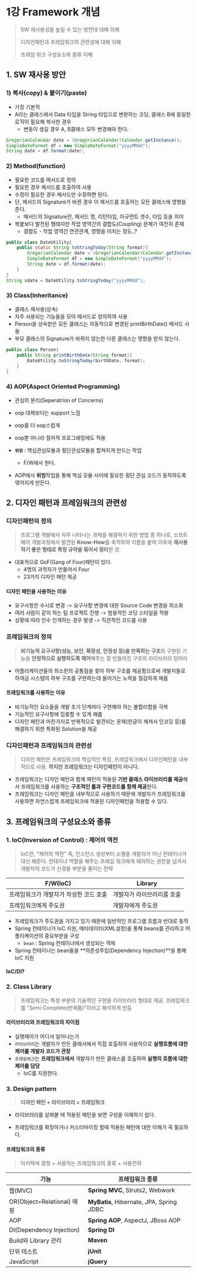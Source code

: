# 1강 Framework 개념

> SW 재사용성을 높일 수 있는 방안데 대해 이해
>
> 디자인패턴과 프레임워크의 관련성에 대해 이해
>
> 프레임 워크 구성요소와 종류 이해



## 1. SW 재사용 방안

### 1) 복사(copy) & 붙이기(paste)

- 가장 기본적
- A라는 클레스에서 Data 타입을 String 타입으로 변환하는 코딩, 클래스 B에 동일한 로직이 필요해 복사한 경우
  - 변동이 생길 경우 A, B클래스 모두 변경해야 한다.

```java
GregorianCalendar date = (GregorianCalendar)Calendar.getInstance();
SimpleDateFormat df = new SimpleDateFormat("yyyyMMdd");
String date = df.format(date);
```



### 2) Method(function)

- 필요한 코드를 메서드로 정의
- 필요한 경우 메서드를 호출하여 사용
- 수정이 필요한 경우 메서드만 수정하면 된다.
- 단, 메서드의 Signature가 바뀐 경우 이 메서드를 호출하는 모든 클래스에 영향을 준다.
  - 메서드의 Signature란, 메서드 명, 리턴타입, 아규먼트 갯수, 타입 등을 의미
- 복붙보다 발전된 형태지만 작업 영역간의 결합도(Coupling) 문제가 여전히 존재
  - 결합도 - 작업 영역간 연관관계, 영향을 미치는 정도..?

```java
public class DateUtility{
    public static String toStringToday(String format){
        GregorianCalendar date = (GregorianCalendar)Calendar.getInstance();
		SimpleDateFormat df = new SimpleDateFormat("yyyyMMdd");
		String date = df.format(date);
    }
}
String sdate = DateUtility.toStringToday("yyyyMMdd");
```



### 3) Class(Inheritance)

- 클래스 재사용(상속)
- 자주 사용되는 기능들을 모아 메서드로 정의하여 사용
- Person을 상속받은 모든 클래스는 자동적으로 변경된 printBirthDate() 메서드 사용
- 부모 클래스의 Signature가 바뀌지 않는한 다른 클래스는 영향을 받지 않는다.

```java
public class Person{
	public String printBirthDate(String format){
		DateUtility.toStringToday(birthDate, format);
	}
}
```



### 4) AOP(Aspect Oriented Programming)

- 관심의 분리(Seperatrion of Concerns)

-  oop 대체보다는 support 느낌
  - oop를 더 oop스럽게
- oop뿐 아니라 절차적 프로그래밍에도 적용
- **`위빙`** : 핵심관심모듈과 횡단관심모듈을 합쳐지게 만드는 작업
  - F/W에서 한다.

- AOP에서 **위빙**작업을 통해 핵심 모듈 사이에 필요한 횡단 관심 코드가 동작하도록 엮어지게 만든다.





## 2. 디자인 패턴과 프레임워크의 관련성

### 디자인패턴의 정의

> 프로그램 개발에서 자주 나타나는 과제를 해결하기 위한 방법 중 하나로, 소프트웨어 개발과정에서 발견된 **Know-How**를 축적하여 이름을 붙여 이후에 **재사용하기 좋은 형태로 특정 규약을 묶어서 정리**한 것.

- 대표적으로 GoF(Gang of Four)패턴이 있다.
  - 4명의 과학자가 만들어서 Four
  - 23가지 디자인 패턴 제공



#### 디자인 패턴을 사용하는 이유

- 요구사항은 수시로 변경 -> 요구사항 변경에 대한 Source Code 변경을 최소화
- 여러 사람이 같이 하는 팀 프로젝트 진행 -> 범용적인 코딩 스타일을 적용
- 상황에 따라 인수 인계하는 경우 발생 -> 직관적인 코드를 사용



### 프레임워크의 정의

> **비기능적 요구사항(성능, 보안, 확장성, 안정성 등)을 만족하는 구조**와 구현된 기능을 **안정적으로 실행하도록 제어**해주는 잘 만들어진 구조의 라이브러리 덩어리

- 어플리케이션들의 최소한의 공통점을 찾아 하부 구조를 제공함으로써 개발자들로 하여금 시스템의 하부 구조를 구현하는데 들어가는 노력을 절감하게 해줌



#### 프레임워크를 사용하는 이유

- 비기능적인 요소들을 개발 초기 단계마다 구현해야 하는 불합리함을 극복
- 기능적인 요구사항에 집중할 수 있게 해줌
- 디자인 패턴과 마찬가지로 반복적으로 발견되는 문제(한글이 깨져서 인코딩 등)를 해결하기 위한 특화된 Solution을 제공



### 디자인패턴과 프레임워크의 관련성

> 디자인 패턴은 프레임워크의 핵심적인 특징, 프레임워크에서 디자인패턴을 내부적으로 사용. **하지만 프레임워크는 디자인패턴이 아니다.**

- 프레임워크는 디자인 패턴과 함께 패턴이 적용된 **기반 클래스 라이브러리를 제공**해서 프레임워크를 사용하는 **구조적인 틀과 구현코드를 함께 제공**한다.
- 프레임워크는 디자인 패턴을 내부적으로 사용하기 때문에 개발자가 프레임워크를 사용하면 자연스럽게 프레임워크에 적용된 디자인패턴을 적용할 수 있다.



## 3. 프레임워크의 구성요소와 종류

### 1.  IoC(Inversion of Control) : 제어의 역전

> IoC란, "제어의 역전" 즉, 인스턴스 생성부터 소멸을 개발자가 아닌 컨테이너가 대신 해준다. 컨테이너 역할을 해주는 프레임 워크에게 제어하는 권한을 넘겨서 개발자의 코드가 신경쓸 부분을 줄이는 전략

| F/W(IoC)                               | Library                    |
| -------------------------------------- | -------------------------- |
| 프레임워크가 개발자가 작성한 코드 호출 | 개발자가 라이브러리를 호출 |
| 프레임워크에게 주도권                  | 개발자에게 주도권          |

- 프레임워크가 주도권을 가지고 있기 때문에 일반적인 프로그램 흐름과 반대로 동작
- Spring 컨테이너가 IoC 지원, 메타데이터(XML설정)을 통해 beans를 관리하고 어플리케이션의 중요부분을 구성
  - `bean` : Spring 컨테이너에서 생성되는 객체
- Spring 컨테이너는 bean들을 **의존성주입(Dependency Injection)**을 통해 IoC 지원

####  IoC/DI?



### 2. Class Library

> 프레임워크는 특정 부분의 기술적인 구현을 라이브러리 형태로 제공. 프레임워크를 "Semi Complete(반제품)"이라고 해석하게 만듬

#### 라이브러리와 프레임워크의 차이점

- 실행제어가 어디서 일어나는가
- `라이브러리`는 개발자가 만든 클래서에서 직접 호출하여 사용하므로 **실행흐름에 대한 제어를 개발자 코드가 관장**
- `프레임워크`는 **프레임워크에서** 개발자가 만든 클래스를 호출하여 **실행의 흐름에 대한 제어를 담당**
  - IoC를 지원한다.



### 3. Design pattern

> **디자인 패턴 + 라이브러리 = 프레임워크**

- 라이브러리를 살펴볼 때 적용된 패턴을 보면 구성을 이해하기 쉽다.

- 프레임워크를 확장하거나 커스터마이징 할때 적용된 패턴에 대한 이해가 꼭 필요하다.

  

#### 프레임워크의 종류

> 아키텍쳐 결정 = 사용하는 프레임워크의 종류 + 사용전략

| 기능                       | 프레임워크 종류                          |
| -------------------------- | ---------------------------------------- |
| 웹(MVC)                    | **Spring MVC**, Struts2, Webwork         |
| OR(Object=Relational) 매핑 | **MyBatis**, Hibernate, JPA, Spring JDBC |
| AOP                        | **Spring AOP**, AspectJ, JBoss AOP       |
| DI(Dependency Injection)   | **Spring DI**                            |
| Build와 Library 관리       | **Maven**                                |
| 단위 테스트                | **jUnit**                                |
| JavaScript                 | **jQuery**                               |
